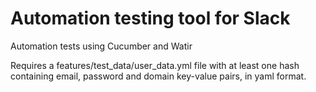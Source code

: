 # Automation testing tool for Slack

Automation tests using Cucumber and Watir

Requires a features/test\_data/user\_data.yml file with at least one hash containing email, password and domain key-value pairs, in yaml format.

